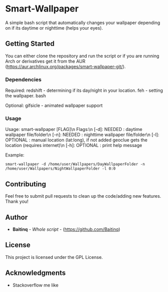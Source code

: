 # Smart-Wallpaper

A simple bash script that automatically changes your wallpaper depending on if its daytime or nighttime (helps your eyes).

## Getting Started

You can either clone the repository and run the script or if you are running Arch or derivatives get it from the AUR (https://aur.archlinux.org/packages/smart-wallpaper-git/).

### Dependencies

Required: redshift - determining if its day/night in your location.
          feh - setting the wallpaper.
          bash

Optional: gifsicle - animated wallpaper support

### Usage

Usage: smart-wallpaper [FLAG]\n
  Flags:\n
    [-d]: NEEDED   : daytime wallpaper file/folder\n
    [-n]: NEEDED   : nighttime wallpaper file/folder\n
    [-l]: OPTIONAL : manual location (lat:long), if not added geoclue gets the location (requires internet)\n
    [-h]: OPTIONAL : print help message

Example:
```
smart-wallpaper -d /home/user/Wallpapers/DayWallpaperFolder -n /home/user/Wallpapers/NightWallpaperFolder -l 0:0
```

## Contributing

Feel free to submit pull requests to clean up the code/adding new features. Thank you!


## Author

* **Baitinq** - *Whole script* - (https://github.com/Baitinq)

## License

This project is licensed under the GPL License.

## Acknowledgments

* Stackoverflow me like
